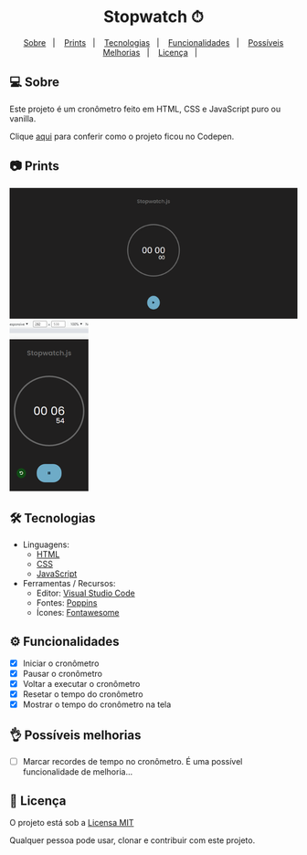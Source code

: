 <h1 align='center'>Stopwatch ⏱</h1>

<p align="center">
  <a href="#-sobre">Sobre</a>&nbsp;&nbsp;&nbsp;|&nbsp;&nbsp;&nbsp;
  <a href="#-prints">Prints</a>&nbsp;&nbsp;&nbsp;|&nbsp;&nbsp;&nbsp;
  <a href="#-tecnologias">Tecnologias</a>&nbsp;&nbsp;&nbsp;|&nbsp;&nbsp;&nbsp;
  <a href="#-funcionalidades">Funcionalidades</a>&nbsp;&nbsp;&nbsp;|&nbsp;&nbsp;&nbsp;
  <a href="#-possíveis-melhorias">Possíveis Melhorias</a>&nbsp;&nbsp;&nbsp;|&nbsp;&nbsp;&nbsp;
  <a href="#-licença">Licença</a>&nbsp;&nbsp;&nbsp;|&nbsp;&nbsp;&nbsp;
</p>


## 💻 Sobre

Este projeto é um cronômetro feito em HTML, CSS e JavaScript puro ou vanilla. 

Clique [aqui](https://codepen.io/gustavo_victor/pen/qBMmaJo) para conferir como o projeto ficou no Codepen.

## 📷 Prints

![img](./assets/img/screenshots/desktop2.png) ![img](./assets/img/screenshots/mobile2.png)


## 🛠 Tecnologias

- Linguagens: 
    - [HTML](https://developer.mozilla.org/pt-BR/docs/Web/HTML) 
    - [CSS](https://developer.mozilla.org/pt-BR/docs/Web/CSS)
    - [JavaScript](https://www.javascript.com/)
- Ferramentas / Recursos: 
    - Editor: [Visual Studio Code](https://code.visualstudio.com/)
    - Fontes: [Poppins](https://fonts.google.com/specimen/Poppins?query=Poppins)
    - Ícones: [Fontawesome](https://fontawesome.com/)


## ⚙ Funcionalidades 

- [x] Iniciar o cronômetro 
- [x] Pausar o cronômetro 
- [x] Voltar a executar o cronômetro 
- [x] Resetar o tempo do cronômetro 
- [x] Mostrar o tempo do cronômetro na tela 

## 👌 Possíveis melhorias

- [ ] Marcar recordes de tempo no cronômetro. É uma possível funcionalidade de melhoria...


## 📝 Licença 

O projeto está sob a [Licensa MIT](./LICENSE) 

Qualquer pessoa pode usar, clonar e contribuir com este projeto. 

